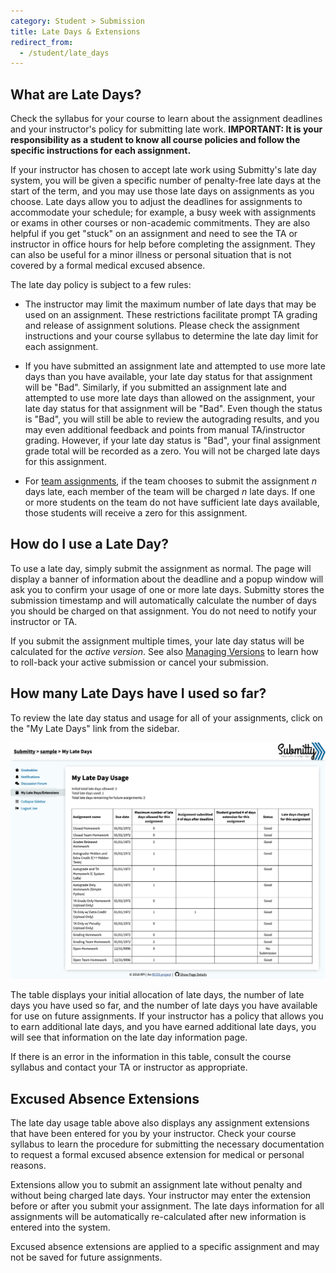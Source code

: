 ```yaml
---
category: Student > Submission
title: Late Days & Extensions
redirect_from:
  - /student/late_days
---
```


## What are Late Days?

Check the syllabus for your course to learn about the assignment
deadlines and your instructor's policy for submitting late work.
**IMPORTANT: It is your responsibility as a student to know all course
policies and follow the specific instructions for each assignment.**

If your instructor has chosen to accept late work using Submitty's
late day system, you will be given a specific number of penalty-free
late days at the start of the term, and you may use those late days on
assignments as you choose.  Late days allow you to adjust the
deadlines for assignments to accommodate your schedule; for example, a
busy week with assignments or exams in other courses or non-academic
commitments.  They are also helpful if you get "stuck" on an
assignment and need to see the TA or instructor in office hours for
help before completing the assignment.  They can also be useful for a
minor illness or personal situation that is not covered by a formal
medical excused absence.

The late day policy is subject to a few rules:

* The instructor may limit the maximum number of late days that may be
  used on an assignment.  These restrictions facilitate prompt TA
  grading and release of assignment solutions.  Please check the
  assignment instructions and your course syllabus to determine the
  late day limit for each assignment.

* If you have submitted an assignment late and attempted to use more
  late days than you have available, your late day status for that
  assignment will be "Bad".
  Similarly, if you submitted an assignment
  late and attempted to use more late days than allowed on the
  assignment, your late day status for that assignment will be "Bad".
  Even though the status is "Bad", you will still be able to review
  the autograding results, and you may even additional feedback and
  points from manual TA/instructor grading.
  However, if your late day status is "Bad", your final assignment grade total
  will be recorded as a zero.  You will not be
  charged late days for this assignment.

* For [team assignments](/student/submission/team_assignments), if the team chooses to submit the assignment
  _n_ days late, each member of the team will be charged _n_ late
  days.  If one or more students on the team do not have sufficient
  late days available, those students will receive a zero for this
  assignment.


## How do I use a Late Day?

To use a late day, simply submit the assignment as normal.  The page
will display a banner of information about the deadline and a popup
window will ask you to confirm your usage of one or more late days.
Submitty stores the submission timestamp and will automatically
calculate the number of days you should be charged on that assignment.
You do not need to notify your instructor or TA.

If you submit the assignment multiple times, your late day status will
be calculated for the _active version_.  See also [Managing
Versions](managing_versions) to learn how to roll-back your active
submission or cancel your submission.


## How many Late Days have I used so far?

To review the late day status and usage for all of your assignments,
click on the "My Late Days" link from the sidebar.

![](/images/LateDays.png)


The table displays your initial allocation of late days, the number of
late days you have used so far, and the number of late days you have
available for use on future assignments.  If your instructor has a
policy that allows you to earn additional late days, and you have
earned additional late days, you will see that information on the late
day information page.

If there is an error in the information in this table, consult the
course syllabus and contact your TA or instructor as appropriate.


## Excused Absence Extensions

The late day usage table above also displays any assignment extensions
that have been entered for you by your instructor.  Check your course
syllabus to learn the procedure for submitting the necessary
documentation to request a formal excused absence extension for
medical or personal reasons.

Extensions allow you to submit an assignment late without penalty and
without being charged late days.  Your instructor may enter the
extension before or after you submit your assignment.  The late days
information for all assignments will be automatically re-calculated
after new information is entered into the system.

Excused absence extensions are applied to a specific assignment and
may not be saved for future assignments.

